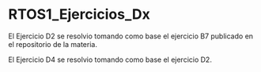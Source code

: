 # RTOS1_Ejercicios_Dx
El Ejercicio D2 se resolvio tomando como base el ejercicio B7 publicado en el repositorio de la materia.

El Ejercicio D4 se resolvio tomando como base el ejercicio D2.

